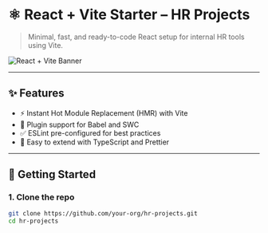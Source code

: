 # ⚛️ React + Vite Starter – HR Projects

> Minimal, fast, and ready-to-code React setup for internal HR tools using Vite.

![React + Vite Banner](./assets/react-vite-banner.png)

---

## ✨ Features

- ⚡ Instant Hot Module Replacement (HMR) with Vite  
- 🔌 Plugin support for Babel and SWC  
- ✅ ESLint pre-configured for best practices  
- 🔧 Easy to extend with TypeScript and Prettier  

---

## 🚀 Getting Started

### 1. Clone the repo

```bash
git clone https://github.com/your-org/hr-projects.git
cd hr-projects
